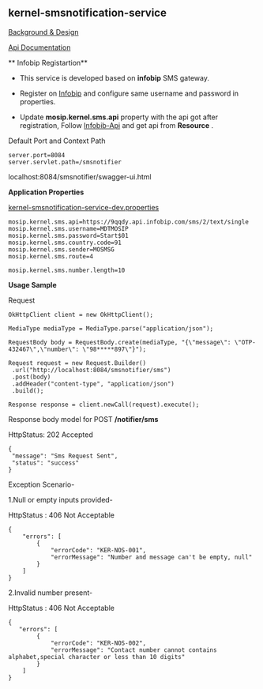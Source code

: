 ## kernel-smsnotification-service
 
[Background & Design](../../docs/design/kernel/kernel-smsnotification.md)

[Api Documentation](https://github.com/mosip/mosip/wiki/Kernel-APIs#sms-notification)

** Infobip Registartion**

- This service is developed based on **infobip** SMS gateway. 

- Register on [Infobip](https://www.infobip.com/en/get-started) and configure same username and password in properties.

- Update **mosip.kernel.sms.api** property with the api got after registration, Follow [Infobib-Api](https://dev.infobip.com/send-sms/single-sms-message) and get api from **Resource** .

Default Port and Context Path

```
server.port=8084
server.servlet.path=/smsnotifier

```

localhost:8084/smsnotifier/swagger-ui.html


**Application Properties**

[kernel-smsnotification-service-dev.properties](../../config/kernel-smsnotification-service-dev.properties)
 
 
 ```
mosip.kernel.sms.api=https://9qqdy.api.infobip.com/sms/2/text/single
mosip.kernel.sms.username=MDTMOSIP
mosip.kernel.sms.password=Start$01
mosip.kernel.sms.country.code=91
mosip.kernel.sms.sender=MOSMSG
mosip.kernel.sms.route=4

mosip.kernel.sms.number.length=10
 
 ```
 
 
**Usage Sample**
 
Request

 ```
OkHttpClient client = new OkHttpClient();

MediaType mediaType = MediaType.parse("application/json");

RequestBody body = RequestBody.create(mediaType, "{\"message\": \"OTP-432467\",\"number\": \"98*****897\"}");

Request request = new Request.Builder()
  .url("http://localhost:8084/smsnotifier/sms")
  .post(body)
  .addHeader("content-type", "application/json")
  .build();

Response response = client.newCall(request).execute();
 
 ```


Response body model for POST **/notifier/sms**

HttpStatus: 202 Accepted
  
 ```
{
  "message": "Sms Request Sent",
  "status": "success"
}
 ```
 
Exception Scenario-

1.Null or empty inputs provided-

HttpStatus : 406 Not Acceptable

```
{
    "errors": [
        {
            "errorCode": "KER-NOS-001",
            "errorMessage": "Number and message can't be empty, null"
        }
    ]
}

```

2.Invalid number present-

HttpStatus : 406 Not Acceptable


```
{
   "errors": [
        {
            "errorCode": "KER-NOS-002",
            "errorMessage": "Contact number cannot contains alphabet,special character or less than 10 digits"
        }
    ]
}

```









